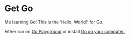 # Get Go

Me learning Go!
This is the 'Hello, World!' for Go.

Either run on [Go Playground](https://play.golang.org) or install [Go on your computer.](https://golang.org/dl/) 